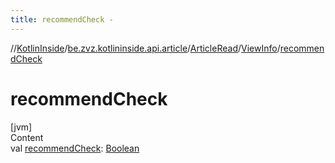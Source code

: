 ```yaml
---
title: recommendCheck -
---
```

//[KotlinInside](../../../index.md)/[be.zvz.kotlininside.api.article](../../index.md)/[ArticleRead](../index.md)/[ViewInfo](index.md)/[recommendCheck](recommend-check.md)



# recommendCheck  
[jvm]  
Content  
val [recommendCheck](recommend-check.md): [Boolean](https://kotlinlang.org/api/latest/jvm/stdlib/kotlin/-boolean/index.html)  




